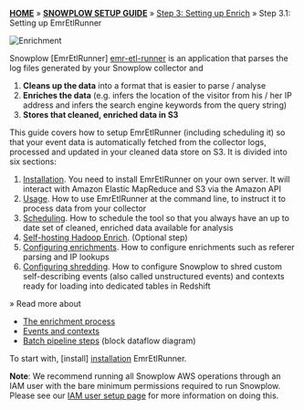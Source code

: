 <a name="top" />

[**HOME**](Home) » [**SNOWPLOW SETUP GUIDE**](Setting-up-Snowplow) » [Step 3: Setting up Enrich](Setting-up-enrich) » Step 3.1: Setting up EmrEtlRunner

![Enrichment](https://d3i6fms1cm1j0i.cloudfront.net/github-wiki/images/snowplow-architecture-3-enrichment.png) 

Snowplow [EmrEtlRunner] [emr-etl-runner] is an application that parses the log files generated by your Snowplow collector and

1. **Cleans up the data** into a format that is easier to parse / analyse
2. **Enriches the data** (e.g. infers the location of the visitor from his / her IP address and infers the search engine keywords from the query string)
3. **Stores that cleaned, enriched data in S3**

This guide covers how to setup EmrEtlRunner (including scheduling it) so that your event data is automatically fetched from the collector logs, processed and updated in your cleaned data store on S3. It is divided into six sections:

1. [Installation](1-Installing-EmrEtlRunner). You need to install EmrEtlRunner on your own server. It will interact with Amazon Elastic MapReduce and S3 via the Amazon API
2. [Usage](2-Using-EmrEtlRunner). How to use EmrEtlRunner at the command line, to instruct it to process data from your collector
3. [Scheduling](3-Scheduling-EmrEtlRunner). How to schedule the tool so that you always have an up to date set of cleaned, enriched data available for analysis
4. [Self-hosting Hadoop Enrich](4-Self-hosting-Hadoop-Enrich). (Optional step)
5. [Configuring enrichments](5-Configuring-enrichments). How to configure enrichments such as referer parsing and IP lookups
6. [Configuring shredding](6-Configuring-shredding). How to configure Snowplow to shred custom self-describing events (also called unstructured events) and contexts ready for loading into dedicated tables in Redshift

» Read more about 

- [The enrichment process](The-enrichment-process)
- [Events and contexts](Events-and-contexts)
- [Batch pipeline steps](Batch-pipeline-steps) (block dataflow diagram)

To start with, [install] [installation] EmrEtlRunner.

**Note**: We recommend running all Snowplow AWS operations through an IAM user with the bare minimum permissions required to run Snowplow. Please see our [IAM user setup page](IAM-setup) for more information on doing this.


[installation]: 1-Installing-EmrEtlRunner
[usage]: 2-Using-EmrEtlRunner
[schedule]: 3-Scheduling-EmrEtlRunner
[emr-etl-runner]: https://github.com/snowplow/snowplow/tree/master/3-enrich/emr-etl-runner
